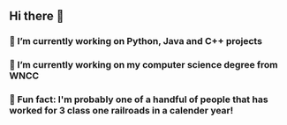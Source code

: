 ## Hi there 👋

### 🔭 I’m currently working on Python, Java and C++ projects
### 🌱 I’m currently working on my computer science degree from WNCC
### 🚂 Fun fact: I'm probably one of a handful of people that has worked for 3 class one railroads in a calender year!

